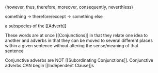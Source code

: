 (however, thus, therefore, moreover, consequently, neverthless)

something -> therefore/except -> something else

a subspecies of the [[Adverb]]

These words are at once [[Conjunctions]] in that they relate one idea to another and adverbs in that they can be moved to several different places within a given sentence without altering the sense/meaning of that sentence

Conjunctive adverbs are NOT [[Subordinating Conjunctions]].
Conjunctive adverbs CAN begin [[Independent Clause]]s